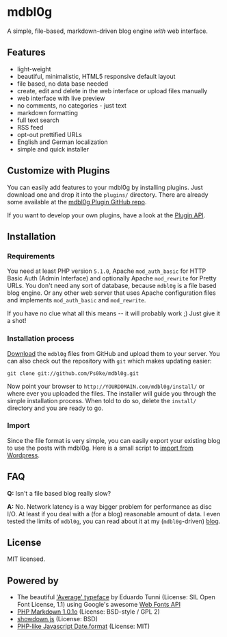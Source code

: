 # mdbl0g
A simple, file-based, markdown-driven blog engine *with* web interface.


## Features
* light-weight
* beautiful, minimalistic, HTML5 responsive default layout
* file based, no data base needed
* create, edit and delete in the web interface or upload files manually
* web interface with live preview
* no comments, no categories - just text
* markdown formatting
* full text search
* RSS feed
* opt-out prettified URLs
* English and German localization
* simple and quick installer


## Customize with Plugins
You can easily add features to your mdbl0g by installing plugins. Just download one and drop it into the `plugins/` directory. There are already some available at the [mdbl0g Plugin GitHub repo](https://github.com/Ps0ke/mdbl0g-plugins).

If you want to develop your own plugins, have a look at the [Plugin API](https://github.com/Ps0ke/mdbl0g/blob/master/plugins/README.md).


## Installation

### Requirements
You need at least PHP version `5.1.0`, Apache `mod_auth_basic` for HTTP Basic Auth (Admin Interface) and optionally Apache `mod_rewrite` for Pretty URLs. You don't need any sort of database, because `mdbl0g` is a file based blog engine. Or any other web server that uses Apache configuration files and implements `mod_auth_basic` and `mod_rewrite`.

If you have no clue what all this means -- it will probably work ;) Just give it a shot!

### Installation process
[Download](https://github.com/Ps0ke/mdbl0g/zipball/master) the `mdbl0g` files from GitHub and upload them to your server. You can also check out the repository with `git` which makes updating easier: 

    git clone git://github.com/Ps0ke/mdbl0g.git

Now point your browser to `http://YOURDOMAIN.com/mdbl0g/install/` or where ever you uploaded the files. The installer will guide you through the simple installation process. When told to do so, delete the `install/` directory and you are ready to go.

### Import
Since the file format is very simple, you can easily export your existing blog to use the posts with mdbl0g. Here is a small script to [import from Wordpress](https://gist.github.com/2553348/).


## FAQ
**Q:** Isn't a file based blog really slow?

**A:** No. Network latency is a way bigger problem for performance as disc I/O. At least if you deal with a (for a blog) reasonable amount of data. I even tested the limits of `mdbl0g`, you can read about it at my (`mdbl0g`-driven) [blog](http://blog.ps0ke.de/2012/08/15/20/27/mdbl0g-benchmark).


## License
MIT licensed.


## Powered by
* The beautiful ['Average' typeface](http://www.google.com/webfonts/specimen/Average) by Eduardo Tunni (License: SIL Open Font License, 1.1) using Google's awesome [Web Fonts API](http://www.google.com/webfonts/)
* [PHP Markdown 1.0.1o](https://github.com/michelf/php-markdown/) (License: BSD-style / GPL 2)
* [showdown.js](https://github.com/coreyti/showdown) (License: BSD)
* [PHP-like Javascript Date.format](http://jacwright.com/projects/javascript/date_format/) (License: MIT)
